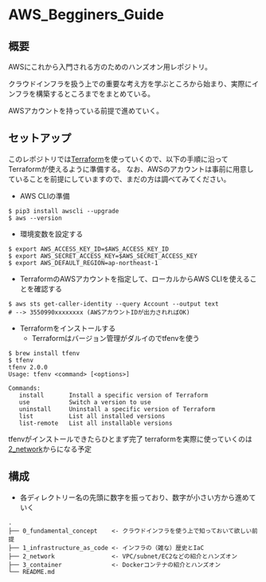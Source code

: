 # AWS_Begginers_Guide

## 概要
AWSにこれから入門される方のためのハンズオン用レポジトリ。

クラウドインフラを扱う上での重要な考え方を学ぶところから始まり、実際にインフラを構築するところまでをまとめている。

AWSアカウントを持っている前提で進めていく。

## セットアップ
このレポジトリでは[Terraform](https://www.terraform.io/)を使っていくので、以下の手順に沿ってTerraformが使えるように準備する。
なお、AWSのアカウントは事前に用意していることを前提にしていますので、まだの方は調べてみてください。

- AWS CLIの準備

```
$ pip3 install awscli --upgrade
$ aws --version
```

- 環境変数を設定する

```
$ export AWS_ACCESS_KEY_ID=$AWS_ACCESS_KEY_ID
$ export AWS_SECRET_ACCESS_KEY=$AWS_SECRET_ACCESS_KEY
$ export AWS_DEFAULT_REGION=ap-northeast-1
```

- TerraformのAWSアカウントを指定して、ローカルからAWS CLIを使えることを確認する

```
$ aws sts get-caller-identity --query Account --output text
# --> 3550990xxxxxxxx (AWSアカウントIDが出力されればOK)
```

- Terraformをインストールする
  - Terraformはバージョン管理がダルイのでtfenvを使う

```
$ brew install tfenv
$ tfenv
tfenv 2.0.0
Usage: tfenv <command> [<options>]

Commands:
   install       Install a specific version of Terraform
   use           Switch a version to use
   uninstall     Uninstall a specific version of Terraform
   list          List all installed versions
   list-remote   List all installable versions
```

tfenvがインストールできたらひとまず完了
terraformを実際に使っていくのは[2_network](./README.md)からになる予定

## 構成
- 各ディレクトリー名の先頭に数字を振っており、数字が小さい方から進めていく

```
.
├── 0_fundamental_concept    <- クラウドインフラを使う上で知っておいて欲しい前提
├── 1_infrastructure_as_code <- インフラの（雑な）歴史とIaC
├── 2_network                <- VPC/subnet/EC2などの紹介とハンズオン
├── 3_container              <- Dockerコンテナの紹介とハンズオン
└── README.md
```
